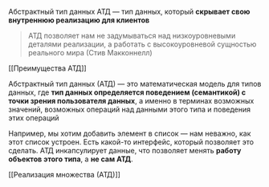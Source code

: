 Абстрактный тип данных АТД — тип данных, который **скрывает свою внутреннюю реализацию для клиентов**

> АТД позволяет нам не задумываться над низкоуровневыми деталями реализации, а работать с высокоуровневой сущностью реального мира (Стив Макконнелл)

[[Преимущества АТД]]

Абстрактный тип данных (АТД) — это математическая модель для типов данных, где **тип данных определяется поведением (семантикой) с точки зрения пользователя данных**, а именно в терминах возможных значений, возможных операций над данными этого типа и поведения этих операций

Например, мы хотим добавить элемент в список — нам неважно, как этот список устроен. Есть какой-то интерфейс, который позволяет это сделать. АТД инкапсулирует данные, что позволяет менять **работу объектов этого типа**, а **не сам АТД**.

[[Реализация множества (АТД)]]
